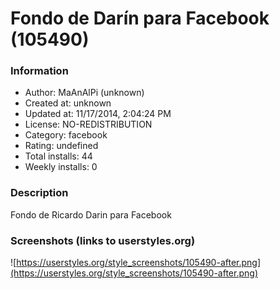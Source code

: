 # Fondo de Darín para Facebook (105490)

### Information
- Author: MaAnAlPi (unknown)
- Created at: unknown
- Updated at: 11/17/2014, 2:04:24 PM
- License: NO-REDISTRIBUTION
- Category: facebook
- Rating: undefined
- Total installs: 44
- Weekly installs: 0


### Description
Fondo de Ricardo Darin para Facebook


### Screenshots (links to userstyles.org)
![https://userstyles.org/style_screenshots/105490-after.png](https://userstyles.org/style_screenshots/105490-after.png)


